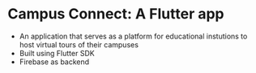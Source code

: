 # Campus Connect: A Flutter app
- An application that serves as a platform for educational instutions to host virtual tours of their campuses
- Built using Flutter SDK
- Firebase as backend
